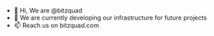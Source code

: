 - 👋 Hi, We are @bitzquad
- 🌱 We are currently developing our infrastructure for future projects
- 📫 Reach us on bitzquad.com
